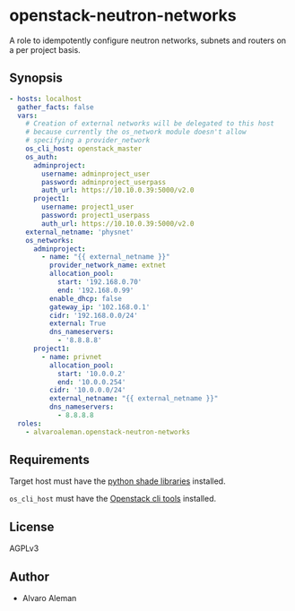 # openstack-neutron-networks

A role to idempotently configure neutron networks, subnets and routers on
a per project basis.

## Synopsis

```yaml
- hosts: localhost
  gather_facts: false
  vars:
    # Creation of external networks will be delegated to this host
    # because currently the os_network module doesn't allow
    # specifying a provider_network
    os_cli_host: openstack_master
    os_auth:
      adminproject:
        username: adminproject_user
        password: adminproject_userpass
        auth_url: https://10.10.0.39:5000/v2.0
      project1:
        username: project1_user
        password: project1_userpass
        auth_url: https://10.10.0.39:5000/v2.0
    external_netname: 'physnet'
    os_networks:
      adminproject:
        - name: "{{ external_netname }}"
          provider_network_name: extnet
          allocation_pool:
            start: '192.168.0.70'
            end: '192.168.0.99'
          enable_dhcp: false
          gateway_ip: '102.168.0.1'
          cidr: '192.168.0.0/24'
          external: True
          dns_nameservers:
            - '8.8.8.8'
      project1:
        - name: privnet
          allocation_pool:
            start: '10.0.0.2'
            end: '10.0.0.254'
          cidr: '10.0.0.0/24'
          external_netname: "{{ external_netname }}"
          dns_nameservers:
            - 8.8.8.8
  roles:
    - alvaroaleman.openstack-neutron-networks
```

## Requirements

Target host must have the [python shade libraries](https://github.com/openstack-infra/shade/tree/master/shade) installed.

``os_cli_host`` must have the [Openstack cli tools](http://docs.openstack.org/cli-reference/common/cli_install_openstack_command_line_clients.html) installed.

## License

AGPLv3

## Author

* Alvaro Aleman
